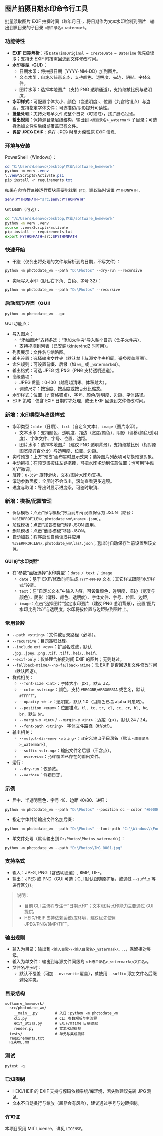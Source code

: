 ## 图片拍摄日期水印命令行工具

批量读取图片 EXIF 拍摄时间（取年月日），将日期作为文本水印绘制到图片，输出到原目录的子目录 `<原目录名>_watermark`。

### 功能特性
- **EXIF 日期解析**：按 `DateTimeOriginal → CreateDate → DateTime` 优先级读取；支持无 EXIF 时按需回退到文件修改时间。
- **水印类型（GUI）**：
  - 日期水印：将拍摄日期（YYYY-MM-DD）加到图片。
  - 文本水印：自定义任意文本，支持颜色、透明度、描边、阴影、字体文件。
  - 图片水印：选择本地图片（支持 PNG 透明通道），支持缩放比例与透明度。
- **水印样式**：可配置字体大小、颜色（含透明度）、位置（九宫格锚点）与边距，支持指定字体文件；可选描边/阴影提升可读性。
- **批量处理**：支持处理单文件或整个目录（可递归），按扩展名过滤。
- **输出规则**：保持源目录层级结构，输出到 `<原目录名>_watermark` 子目录；可选择添加文件名后缀或覆盖已有文件。
- **保留 JPEG EXIF**：保存 JPEG 时尽力保留原 EXIF 信息。

### 环境与安装
PowerShell（Windows）：
```powershell
cd "C:\Users\Lenovo\Desktop\作业\software_homework"
python -m venv .venv
\.venv\Scripts\Activate.ps1
pip install -r requirements.txt
```

如果在命令行直接运行模块需要能找到 `src`，建议临时设置 `PYTHONPATH`：
```powershell
$env:PYTHONPATH="src;$env:PYTHONPATH"
```

Git Bash（可选）：
```bash
cd "/c/Users/Lenovo/Desktop/作业/software_homework"
python -m venv .venv
source .venv/Scripts/activate
pip install -r requirements.txt
export PYTHONPATH=src:$PYTHONPATH
```

### 快速开始
- 干跑（仅列出将处理的文件与解析到的日期，不写文件）：
```powershell
python -m photodate_wm --path "D:\Photos" --dry-run --recursive
```

- 实际写入水印（默认右下角、白色、字号 32）：
```powershell
python -m photodate_wm --path "D:\Photos" --recursive
```

### 启动图形界面（GUI）
```powershell
python -m photodate_wm --gui
```

GUI 功能点：
- 导入图片：
  - “添加图片”支持多选；“添加文件夹”导入整个目录（含子文件夹）。
  - 支持拖拽到列表（已安装 tkinterdnd2 时可用）。
- 列表展示：文件名与缩略图。
- 输出设置：选择输出文件夹（默认禁止与源文件夹相同，避免覆盖原图）。
- 命名规则：可设置前缀、后缀（如 `wm_` 或 `_watermarked`）。
- 输出格式：可选 JPEG 或 PNG（PNG 支持透明通道）。
- 高级选项：
  - JPEG 质量：0-100（越高越清晰、体积越大）。
  - 调整尺寸：按宽度、按高度或按百分比缩放。
- 水印样式：位置（九宫格锚点）、字号、颜色/透明度、边距、字体路径。
- EXIF 策略：仅含 EXIF 日期时才处理、或无 EXIF 回退到文件修改时间。

### 新增：水印类型与高级样式
- 水印类型：`date`（日期）、`text`（自定义文本）、`image`（图片水印）。
  - 文本水印：支持颜色、透明度、描边（宽度/颜色）、阴影（偏移/颜色/透明度）、字体文件、字号、位置、边距。
  - 图片水印：选择本地图片（建议 PNG 透明背景），支持缩放比例（相对原图宽度的百分比）与透明度、位置、边距。
- 实时预览：上方“预览”画布实时显示效果；选择图片列表项可切换预览对象。
- 手动拖拽：在预览图按住左键拖拽，可把水印移动到任意位置；也可用“手动X,Y”微调。
- 旋转：`0-359°` 旋转滑块，文本/图片水印均支持。
- 滚动参数面板：全屏时不会溢出，滚动查看更多选项。
- 进度与取消：导出时显示进度条，可随时取消。

### 新增：模板/配置管理
- 保存模板：点击“保存模板”把当前所有设置保存为 JSON（路径：`%USERPROFILE%\.photodate_wm\<name>.json`）。
- 加载模板：点击“加载模板”选择 JSON 应用。
- 删除模板：点击“删除模板”移除 JSON。
- 自动加载：程序启动自动读取并应用 `%USERPROFILE%\.photodate_wm\last.json`；退出时自动保存当前设置到该文件。

#### GUI 的“水印类型”
- 在“参数”面板选择“水印类型”：`date / text / image`
  - `date`：基于 EXIF/修改时间生成 `YYYY-MM-DD` 文本；其它样式跟随“水印样式”设置。
  - `text`：在“自定义文本”中输入内容，可设置颜色、透明度、描边（宽度与颜色）、阴影（偏移、颜色、透明度）、字体文件、字号、位置、边距。
  - `image`：点击“选择图片”指定水印图片（建议 PNG 透明背景），设置“图片水印比例(%)”与透明度，水印将按位置与边距贴到图片上。

### 常用参数
- `--path <string>`：文件或目录路径（必填）。
- `--recursive`：目录递归处理。
- `--include-ext <csv>`：扩展名过滤，默认 `.jpg,.jpeg,.png,.tif,.tiff,.heic,.heif`。
- `--exif-only`：仅处理含拍摄时间 EXIF 的图片；无则跳过。
- `--fallback-mtime/--no-fallback-mtime`：无 EXIF 是否回退到文件修改时间（默认回退）。
- 样式相关：
  - `--font-size <int>`：字体大小（px），默认 32。
  - `--color <string>`：颜色，支持 `#RRGGBB/#RRGGBBAA` 或色名，默认 `#FFFFFF`。
  - `--opacity <0-1>`：透明度，默认 1.0（当颜色已含 alpha 时忽略）。
  - `--position <enum>`：位置锚点，`tl, tc, tr, cl, cc, cr, bl, bc, br`，默认 `br`。
  - `--margin-x <int>` / `--margin-y <int>`：边距（px），默认 24 / 24。
  - `--font-path <string>`：字体文件路径（ttf/otf）。
- 输出相关：
  - `--output-dir-name <string>`：自定义输出子目录名（默认 `<原目录名>_watermark`）。
  - `--suffix <string>`：输出文件名后缀（不含点）。
  - `--overwrite`：允许覆盖已存在的输出文件。
- 运行：
  - `--dry-run`：仅预览。
  - `--verbose`：详细日志。

### 示例
- 居中、半透明黑色、字号 48、边距 40/80、递归：
```powershell
python -m photodate_wm --path "D:\Photos" --position cc --color "#000000" --opacity 0.5 --font-size 48 --margin-x 40 --margin-y 80 --recursive
```

- 指定字体并给输出文件名加后缀：
```powershell
python -m photodate_wm --path "D:\Photos" --font-path "C:\\Windows\\Fonts\\msyh.ttc" --suffix wm --recursive
```

- 单文件处理（默认输出到 `D:\Photos\Photos_watermark\`）：
```powershell
python -m photodate_wm --path "D:\Photos\IMG_0001.jpg"
```

### 支持格式
- 输入：JPEG, PNG（含透明通道）, BMP, TIFF。
- 输出：JPEG 或 PNG（GUI 可选；CLI 默认跟随原扩展，或通过 `--suffix` 等进行区分）。

> 说明：
> - 目前 CLI 主流程专注于“日期水印”；文本/图片水印能力主要通过 GUI 提供。
> - HEIC/HEIF 支持依赖系统/库环境，建议优先使用 JPEG/PNG/BMP/TIFF。

### 输出规则
- 输入为目录：输出到 `<输入目录>\<输入目录名>_watermark\...`，保留相对层级。
- 输入为单文件：输出到与源文件同级的 `<上级目录名>_watermark\<文件名>`。
- 文件名冲突时：
  - 默认不覆盖（可加 `--overwrite` 覆盖），或使用 `--suffix` 添加文件名后缀避免冲突。

### 目录结构
```text
software_homework/
  src/photodate_wm/
    __main__.py        # 入口：python -m photodate_wm
    cli.py             # CLI 参数解析与主流程
    exif_utils.py      # EXIF/mtime 日期提取
    render.py          # 文本水印绘制
  tests/               # 单元与集成测试
  requirements.txt
  README.md
```

### 测试
```powershell
pytest -q
```

### 已知限制
- HEIC/HEIF 的 EXIF 支持与解码依赖系统/库环境，若失败建议先转 JPG 测试。
- 文本不自动换行与缩放（超界会有风险），建议通过字号与边距控制。

### 许可证
本项目采用 MIT License，详见 `LICENSE`。



